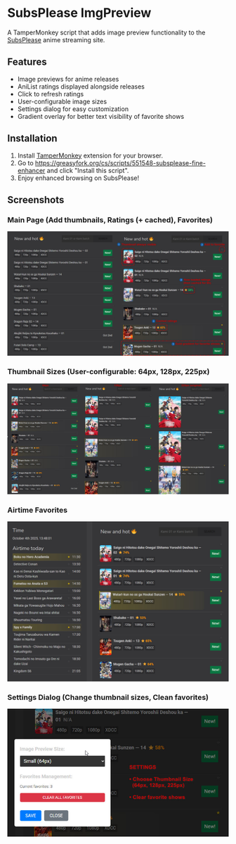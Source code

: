 # SubsPlease ImgPreview

A TamperMonkey script that adds image preview functionality to the [SubsPlease](https://subsplease.org/) anime streaming site.

## Features
- Image previews for anime releases
- AniList ratings displayed alongside releases
- Click to refresh ratings
- User-configurable image sizes
- Settings dialog for easy customization
- Gradient overlay for better text visibility of favorite shows

## Installation
1. Install [TamperMonkey](https://www.tampermonkey.net/) extension for your browser.
2. Go to https://greasyfork.org/cs/scripts/551548-subsplease-fine-enhancer and click "Install this script".
3. Enjoy enhanced browsing on SubsPlease!

## Screenshots

### **Main Page (Add thumbnails, Ratings (+ cached), Favorites)**

![Preview](images/main_page.jpg)

### **Thumbnail Sizes (User-configurable: 64px, 128px, 225px)**

![Sizes](images/thumbnail_sizes.jpg)

### **Airtime Favorites**

![Airtime Favorites](images/airtime_favorites.jpg)

### **Settings Dialog (Change thumbnail sizes, Clean favorites)**

![Settings](images/settings.jpg)
